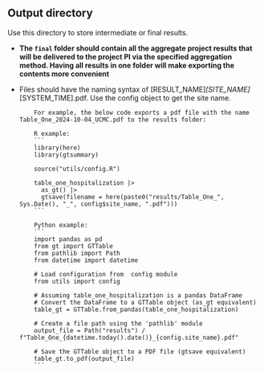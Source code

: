 ## Output directory

Use this directory to store intermediate or final results. 

* **The `final` folder should contain all the aggregate project results that will be delivered to the project PI via the specified aggregation method. Having all results in one folder will make exporting the contents more convenient**

* Files should have the naming syntax of [RESULT_NAME]_[SITE_NAME]_[SYSTEM_TIME].pdf. Use the config object to get the site name.

          For example, the below code exports a pdf file with the name Table_One_2024-10-04_UCMC.pdf to the results folder:

          R example:
          ```
          library(here)
          library(gtsummary)

          source("utils/config.R")

          table_one_hospitalization |> 
            as_gt() |> 
            gtsave(filename = here(paste0("results/Table_One_", Sys.Date(), "_", config$site_name, ".pdf")))
          ```

          Python example:
          ```
          import pandas as pd
          from gt import GTTable
          from pathlib import Path
          from datetime import datetime

          # Load configuration from  config module
          from utils import config

          # Assuming table_one_hospitalization is a pandas DataFrame
          # Convert the DataFrame to a GTTable object (as_gt equivalent)
          table_gt = GTTable.from_pandas(table_one_hospitalization)

          # Create a file path using the 'pathlib' module
          output_file = Path("results") / f"Table_One_{datetime.today().date()}_{config.site_name}.pdf"

          # Save the GTTable object to a PDF file (gtsave equivalent)
          table_gt.to_pdf(output_file)
          ```